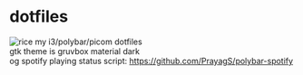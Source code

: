 # dotfiles
![rice](https://i.imgur.com/4tQa36j.png)
my i3/polybar/picom dotfiles \
gtk theme is gruvbox material dark \
og spotify playing status script: https://github.com/PrayagS/polybar-spotify
